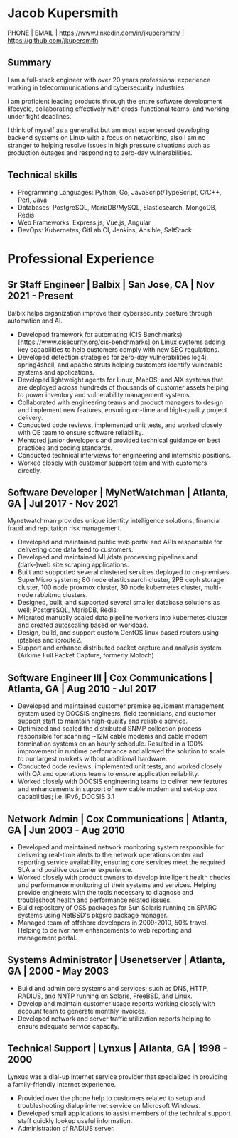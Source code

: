 Jacob Kupersmith
================

PHONE | EMAIL
| https://www.linkedin.com/in/jkupersmith/
| https://github.com/jkupersmith

## Summary

I am a full-stack engineer with over 20 years professional experience working in telecommunications and cybersecurity industries.

I am proficient leading products through the entire software development lifecycle, collaborating effectively with cross-functional teams, and working under tight deadlines.

I think of myself as a generalist but am most experienced developing backend systems on Linux with a focus on networking, also I am no stranger to helping resolve issues in high pressure situations such as production outages and responding to zero-day vulnerabilities.

## Technical skills

- Programming Languages: Python, Go, JavaScript/TypeScript, C/C++, Perl, Java
- Databases: PostgreSQL, MariaDB/MySQL, Elasticsearch, MongoDB, Redis
- Web Frameworks: Express.js, Vue.js, Angular
- DevOps: Kubernetes, GitLab CI, Jenkins, Ansible, SaltStack

Professional Experience
=======================

## Sr Staff Engineer | Balbix | San Jose, CA | Nov 2021 - Present

Balbix helps organization improve their cybersecurity posture through automation and AI.

- Developed framework for automating (CIS Benchmarks)[https://www.cisecurity.org/cis-benchmarks] on Linux systems adding key capabilities to help customers comply with new SEC regulations.
- Developed detection strategies for zero-day vulnerabilities log4j, spring4shell, and apache struts helping customers identify vulnerable systems and applications.
- Developed lightweight agents for Linux, MacOS, and AIX systems that are deployed across hundreds of thousands of customer assets helping to power inventory and vulnerability management systems.
- Collaborated with engineering teams and product managers to design and implement new features, ensuring on-time and high-quality project delivery.
- Conducted code reviews, implemented unit tests, and worked closely with QE team to ensure software reliability.
- Mentored junior developers and provided technical guidance on best practices and coding standards.
- Conducted technical interviews for engineering and internship positions.
- Worked closely with customer support team and with customers directly.

## Software Developer | MyNetWatchman | Atlanta, GA | Jul 2017 - Nov 2021

Mynetwatchman provides unique identity intelligence solutions, financial fraud and reputation risk management.

- Developed and maintained public web portal and APIs responsible for delivering core data feed to customers.
- Developed and maintained ML/data processing pipelines and (dark-)web site scraping applications.
- Built and supported several clustered services deployed to on-premises SuperMicro systems; 80 node elasticsearch cluster, 2PB ceph storage cluster, 100 node proxmox cluster, 30 node kubernetes cluster, multi-node rabbitmq clusters.
- Designed, built, and supported several smaller database solutions as well; PostgreSQL, MariaDB, Redis
- Migrated manually scaled data pipeline workers into kubernetes cluster and created autoscaling based on workload.
- Design, build, and support custom CentOS linux based routers using iptables and iproute2.
- Support and enhance distributed packet capture and analysis system (Arkime Full Packet Capture, formerly Moloch)

## Software Engineer III | Cox Communications | Atlanta, GA | Aug 2010 - Jul 2017

- Developed and maintained customer premise equipment management system used by DOCSIS engineers, field technicians, and customer support staff to maintain high-quality and reliable service.
- Optimized and scaled the distributed SNMP collection process responsible for scanning ~12M cable modems and cable modem termination systems on an hourly schedule.  Resulted in a 100% improvement in runtime performance and allowed the solution to scale to our largest markets without additional hardware.
- Conducted code reviews, implemented unit tests, and worked closely with QA and operations teams to ensure application reliability.
- Worked closely with DOCSIS engineering teams to deliver new features and enhancements in support of new cable modem and set-top box capabilities; i.e. IPv6, DOCSIS 3.1

## Network Admin | Cox Communications | Atlanta, GA | Jun 2003 - Aug 2010

- Developed and maintained network monitoring system responsible for delivering real-time alerts to the network operations center and reporting service availability, ensuring core services meet the required SLA and positive customer experience.
- Worked closely with product owners to develop intelligent health checks and performance monitoring of their systems and services.  Helping provide engineers with the tools necessary to diagnose and troubleshoot health and performance related issues.
- Build repository of OSS packages for Sun Solaris running on SPARC systems using NetBSD's pkgsrc package manager.
- Managed team of offshore developers in 2009-2010, 50% travel.  Helping to deliver new enhancements to web reporting and management portal.

## Systems Administrator | Usenetserver | Atlanta, GA | 2000 - May 2003

- Build and admin core systems and services; such as DNS, HTTP, RADIUS, and NNTP running on Solaris, FreeBSD, and Linux.
- Develop and maintain customer usage reports working closely with account team to generate monthly invoices.
- Developed network and server traffic utilization reports helping to ensure adequate service capacity.

## Technical Support | Lynxus | Atlanta, GA | 1998 - 2000

Lynxus was a dial-up internet service provider that specialized in providing a family-friendly internet experience.

- Provided over the phone help to customers related to setup and troubleshooting dialup internet service on Microsoft Windows.
- Developed small applications to assist members of the technical support staff quickly lookup useful information.
- Administration of RADIUS server.
